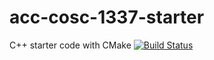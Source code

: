 # acc-cosc-1337-starter
C++ starter code with CMake
[![Build Status](https://travis-ci.org/acc-cosc-1337-fall-2019/acc-cosc-1337-fall-2019-Fortress117.svg?branch=master)](https://travis-ci.org/acc-cosc-1337-fall-2019/acc-cosc-1337-fall-2019-Fortress117)

